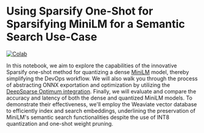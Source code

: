 # Using Sparsify One-Shot for Sparsifying MiniLM for a Semantic Search Use-Case

[![Colab](https://colab.research.google.com/assets/colab-badge.svg)](https://colab.research.google.com/github/neuralmagic/examples/blob/main/notebooks/sparsify-sentence-embeddings/Sparsify_One-Shot.ipynb
)

In this notebook, we aim to explore the capabilities of the innovative Sparsify one-shot method for quantizing a dense [MiniLM](https://huggingface.co/sentence-transformers/all-MiniLM-L6-v2) model, thereby simplifying the DevOps workflow. We will also walk you through the process of abstracting ONNX exportation and optimization by utilizing the [DeepSparse Optimum integration](https://github.com/neuralmagic/optimum-deepsparse). Finally, we will evaluate and compare the accuracy and latency of both the dense and quantized MiniLM models. To demonstrate their effectiveness, we'll employ the Weaviate vector database to efficiently index and search embeddings, underlining the preservation of MiniLM's semantic search functionalities despite the use of INT8 quantization and one-shot weight pruning.
